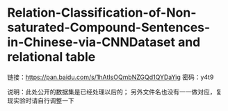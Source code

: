 # Relation-Classification-of-Non-saturated-Compound-Sentences-in-Chinese-via-CNNDataset and relational table
链接：https://pan.baidu.com/s/1hAtIsOQmbNZGQd1QYDaYig 密码：y4t9


说明：此处公开的数据集是已经处理以后的；
      另外文件名也没有一一做对应，复现实验时请自行调整一下
